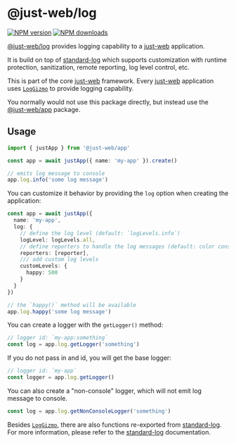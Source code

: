 # @just-web/log

[![NPM version][npm-image]][npm-url]
[![NPM downloads][downloads-image]][downloads-url]

[@just-web/log] provides logging capability to a [just-web] application.

It is build on top of [standard-log] which supports customization with runtime protection,
sanitization, remote reporting, log level control, etc.

This is part of the core [just-web] framework.
Every [just-web] application uses [`LogGizmo`] to provide logging capability.

You normally would not use this package directly,
but instead use the [@just-web/app](../app/README.md) package.

## Usage

```ts
import { justApp } from '@just-web/app'

const app = await justApp({ name: 'my-app' }).create()

// emits log message to console
app.log.info('some log message')
```

You can customize it behavior by providing the `log` option when creating the application:

```ts
const app = await justApp({
  name: 'my-app',
  log: {
    // define the log level (default: `logLevels.info`)
    logLevel: logLevels.all,
    // define reporters to handle the log messages (default: color console reporter)
    reporters: [reporter],
    /// add custom log levels
    customLevels: {
      happy: 500
    }
  }
})

// the `happy()` method will be available
app.log.happy('some log message')
```

You can create a logger with the `getLogger()` method:

```ts
// logger id: `my-app:something`
const log = app.log.getLogger('something')
```

If you do not pass in and id,
you will get the base logger:

```ts
// logger id: `my-app`
const logger = app.log.getLogger()
```

You can also create a "non-console" logger,
which will not emit log message to console.

```ts
const log = app.log.getNonConsoleLogger('something')
```

Besides [`LogGizmo`],
there are also functions re-exported from [standard-log].
For more information, please refer to the [standard-log] documentation.

[`LogGizmo`]: ./ts/log_gizmo.ts
[@just-web/log]: https://github.com/justland/just-web/tree/main/frameworks/log
[downloads-image]: https://img.shields.io/npm/dm/@just-web/log.svg?style=flat
[downloads-url]: https://npmjs.org/package/@just-web/log
[npm-image]: https://img.shields.io/npm/v/@just-web/log.svg?style=flat
[npm-url]: https://npmjs.org/package/@just-web/log
[just-web]: https://github.com/justland/just-web
[standard-log]: https://github.com/unional/standard-log
